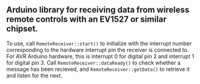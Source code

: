 ## Arduino library for receiving data from wireless remote controls with an EV1527 or similar chipset.

To use, call `RemoteReceiver::start()` to initialize with the interrupt number corresponding to the hardware interrupt pin the receiver is connected to. For
AVR Arduino hardware, this is interrupt 0 for digital pin 2 and interrupt 1 for digital pin 3. Call `RemoteReceiver::dataReady()` to check whether a message has
been recieved, and `RemoteReceiver::getData()` to retrieve it and listen for the next.
